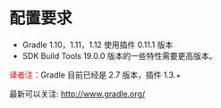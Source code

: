 # 配置要求

* Gradle 1.10，1.11，1.12 使用插件 0.11.1 版本
* SDK Build Tools 19.0.0 版本的一些特性需要更高版本。

<font color='red'>译者注：</font>Gradle 目前已经是 2.7 版本，插件 1.3.+

最新可以关注: http://www.gradle.org/

